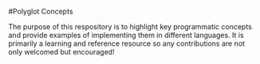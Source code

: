 #Polyglot Concepts

The purpose of this respository is to highlight key programmatic concepts and provide examples of implementing them in different languages. It is primarily a learning and reference resource so any contributions are not only welcomed but encouraged!